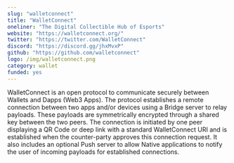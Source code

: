 ```yaml
---
slug: "walletconnect"
title: "WalletConnect"
oneliner: "The Digital Collectible Hub of Esports"
website: "https://walletconnect.org/"
twitter: "https://twitter.com/WalletConnect"
discord: "https://discord.gg/jhxMvxP"
github: "https://github.com/walletconnect"
logo: /img/walletconnect.png
category: wallet
funded: yes
---
```


WalletConnect is an open protocol to communicate securely between Wallets and Dapps (Web3 Apps). The protocol establishes a remote connection between two apps and/or devices using a Bridge server to relay payloads. These payloads are symmetrically encrypted through a shared key between the two peers. The connection is initiated by one peer displaying a QR Code or deep link with a standard WalletConnect URI and is established when the counter-party approves this connection request. It also includes an optional Push server to allow Native applications to notify the user of incoming payloads for established connections.
